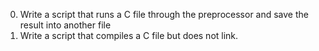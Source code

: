 0. Write a script that runs a C file through the preprocessor and save the result into another file
1. Write a script that compiles a C file but does not link.

